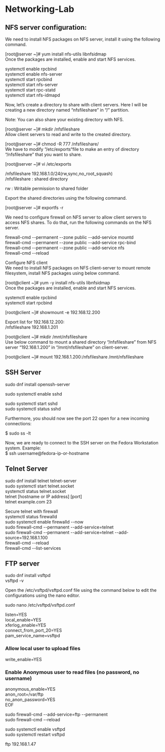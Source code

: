# Networking-Lab
## NFS server configuration:  
We need to install NFS packages on NFS server, install it using the following command.  
  
[root@server ~]# yum install nfs-utils libnfsidmap  
Once the packages are installed, enable and start NFS services.  
  
systemctl enable rpcbind  
systemctl enable nfs-server  
systemctl start rpcbind  
systemctl start nfs-server  
systemctl start rpc-statd  
systemctl start nfs-idmapd  
  
Now, let’s create a directory to share with client servers. Here I will be creating a new directory named “nfsfileshare” in “/” partition.  
  
Note: You can also share your existing directory with NFS.  
  
[root@server ~]# mkdir /nfsfileshare  
Allow client servers to read and write to the created directory.  
  
[root@server ~]# chmod -R 777 /nfsfileshare/  
We have to modify “/etc/exports“file to make an entry of directory “/nfsfileshare” that you want to share.  
  
[root@server ~]# vi /etc/exports  
  
/nfsfileshare 192.168.1.0/24(rw,sync,no_root_squash)  
/nfsfileshare : shared directory  
  
rw : Writable permission to shared folder  
  
Export the shared directories using the following command.  
  
[root@server ~]# exportfs -r  
  
We need to configure firewall on NFS server to allow client servers to access NFS shares. To do that, run the following commands on the NFS server.  
  
firewall-cmd --permanent --zone public --add-service mountd  
firewall-cmd --permanent --zone public --add-service rpc-bind  
firewall-cmd --permanent --zone public --add-service nfs  
firewall-cmd --reload  
  
Configure NFS client  
We need to install NFS packages on NFS client-server to mount remote filesystem, install NFS packages using below command.  
  
[root@client ~]# yum -y install nfs-utils libnfsidmap  
Once the packages are installed, enable and start NFS services.  
  
systemctl enable rpcbind  
systemctl start rpcbind  
  
[root@client ~]# showmount -e 192.168.12.200  
  
Export list for 192.168.12.200:  
/nfsfileshare 192.168.1.201  
  
[root@client ~]# mkdir /mnt/nfsfileshare  
Use below command to mount a shared directory “/nfsfileshare” from NFS server “192.168.1.200” in “/mnt/nfsfileshare” on client-server.
  
[root@client ~]# mount 192.168.1.200:/nfsfileshare /mnt/nfsfileshare  

## SSH Server
sudo dnf install openssh-server  
  
sudo systemctl enable sshd  

sudo systemctl start sshd  
sudo systemctl status sshd  
  
Furthermore, you should now see the port 22 open for a new incoming connections:  

$ sudo ss -lt  

Now, we are ready to connect to the SSH server on the Fedora Workstation system. Example:  
$ ssh username@fedora-ip-or-hostname  
  
## Telnet Server  
sudo dnf install telnet telnet-server  
sudo systemctl start telnet.socket  
systemctl status telnet.socket  
telnet [hostname or IP address] [port]  
telnet example.com 23  
  
Secure telnet with firewall  
systemctl status firewalld  
sudo systemctl enable firewalld --now  
sudo firewall-cmd --permanent --add-service=telnet  
sudo firewall-cmd --permanent --add-service=telnet --add-source=192.168.1.100  
firewall-cmd --reload  
firewall-cmd --list-services  
  
## FTP server
sudo dnf install vsftpd  
vsftpd -v  
  
Open the /etc/vsftpd/vsftpd.conf file using the command below to edit the configurations using the nano editor.  

sudo nano /etc/vsftpd/vsftpd.conf  
  
listen=YES  
local_enable=YES  
xferlog_enable=YES  
connect_from_port_20=YES  
pam_service_name=vsftpd  
  
### Allow local user to upload files  
write_enable=YES  
  
### Enable Anonymous user to read files (no password, no username)  
anonymous_enable=YES  
anon_root=/var/ftp  
no_anon_password=YES  
EOF  

  
sudo firewall-cmd --add-service=ftp --permanent  
sudo firewall-cmd --reload  
  
sudo systemctl enable vsftpd  
sudo systemctl restart vsftpd  

ftp 192.168.1.47  
